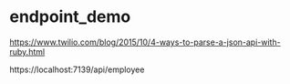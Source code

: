 # endpoint_demo

https://www.twilio.com/blog/2015/10/4-ways-to-parse-a-json-api-with-ruby.html

https://localhost:7139/api/employee